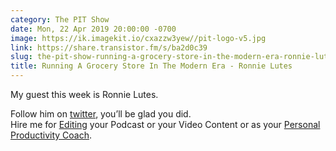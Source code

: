 ```yaml
---
category: The PIT Show
date: Mon, 22 Apr 2019 20:00:00 -0700
image: https://ik.imagekit.io/cxazzw3yew//pit-logo-v5.jpg
link: https://share.transistor.fm/s/ba2d0c39
slug: the-pit-show-running-a-grocery-store-in-the-modern-era-ronnie-lutes
title: Running A Grocery Store In The Modern Era - Ronnie Lutes
---
```


<p>My guest this week is Ronnie Lutes. </p><p>Follow him on <a href="https://twitter.com/ronnielutes">twitter</a>, you’ll be glad you did. <br />Hire me for <a href="https://productivityintech.com/editing">Editing</a> your Podcast or your Video Content or as your <a href="https://productivityintech.com/coaching">Personal Productivity Coach</a>.</p>